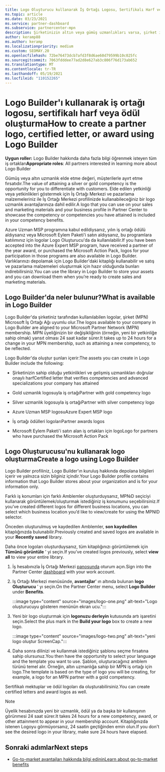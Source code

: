 ```yaml
---
title: Logo Oluşturucu kullanarak İş Ortağı Logosu, Sertifikalı Harf veya Ödül oluşturma
ms.topic: article
ms.date: 03/23/2021
ms.service: partner-dashboard
ms.subservice: partnercenter-mpn
description: Şirketinizin altın veya gümüş uzmanlıkları varsa, şirket için özelleştirilmiş bir logo üretin veya şirket içinde Logo Oluşturucu aracını kullanarak özelleştirilmiş bir sertifikalı doğrulama İş Ortağı Merkezi.
author: keramp88
ms.author: keramp
ms.localizationpriority: medium
ms.custom: SEOMAY.20
ms.openlocfilehash: 72be76473dcb7afd3f8d6ae60d79599b10c025fc
ms.sourcegitcommit: 7063fdddee77ad2d8e627ab3c806f76d173ab652
ms.translationtype: MT
ms.contentlocale: tr-TR
ms.lasthandoff: 05/19/2021
ms.locfileid: "110152265"
---
```

# <a name="how-to-create-a-partner-logo-certified-letter-or-award-using-logo-builder"></a><span data-ttu-id="fdb7a-103">Logo Builder'ı kullanarak iş ortağı logosu, sertifikalı harf veya ödül oluşturma</span><span class="sxs-lookup"><span data-stu-id="fdb7a-103">How to create a partner logo, certified letter, or award using Logo Builder</span></span>

<span data-ttu-id="fdb7a-104">**Uygun roller:** Logo Builder hakkında daha fazla bilgi öğrenmek isteyen tüm iş ortakları</span><span class="sxs-lookup"><span data-stu-id="fdb7a-104">**Appropriate roles**: All partners interested in learning more about Logo Builder</span></span>

<span data-ttu-id="fdb7a-105">Gümüş veya altın uzmanlık elde etme değeri, müşterilerle ayırt etme fırsatıdır.</span><span class="sxs-lookup"><span data-stu-id="fdb7a-105">The value of attaining a silver or gold competency is the opportunity for you to differentiate with customers.</span></span> <span data-ttu-id="fdb7a-106">Elde edilen yetkinliği veya yetkinlikleri göstermek için İş Ortağı Merkezi ve pazarlama malzemeleriniz ile İş Ortağı Merkezi profilinizde kullanabileceğiniz bir logo uzmanlık avantajlarınıza dahil edilir.</span><span class="sxs-lookup"><span data-stu-id="fdb7a-106">A logo that you can use on your sales and marketing materials and your business profile in Partner Center to showcase the competency or competencies you have attained is included in your competency benefits.</span></span> 

<span data-ttu-id="fdb7a-107">Azure Uzman MSP programına kabul edildiysanız, yılın iş ortağı ödülü aldıysanız veya Microsoft Eylem Paketi'i satın aldıysanız, bu programlara katılımınız için logolar Logo Oluşturucu'da da kullanılabilir.</span><span class="sxs-lookup"><span data-stu-id="fdb7a-107">If you have been accepted into the Azure Expert MSP program, have received a partner of the year award, or purchased the Microsoft Action Pack, logos for your participation in those programs are also available in Logo Builder.</span></span> <span data-ttu-id="fdb7a-108">Varlıklarınızı depolamak için Logo Builder'daki kitaplığı kullanabilir ve satış ve pazarlama malzemeleri oluşturmak için hazır olduğunda bunları indirebilirsiniz.</span><span class="sxs-lookup"><span data-stu-id="fdb7a-108">You can use the library in Logo Builder to store your assets and you can download them when you’re ready to create sales and marketing materials.</span></span> 

## <a name="what-is-available-in-logo-builder"></a><span data-ttu-id="fdb7a-109">Logo Builder'da neler bulunur?</span><span class="sxs-lookup"><span data-stu-id="fdb7a-109">What is available in Logo Builder</span></span>

<span data-ttu-id="fdb7a-110">Logo Builder'da şirketiniz tarafından kullanılabilen logolar, şirket (MPN) Microsoft İş Ortağı Ağı uyumlu olur.</span><span class="sxs-lookup"><span data-stu-id="fdb7a-110">The logos available to your company in Logo Builder are aligned to your Microsoft Partner Network (MPN) membership.</span></span> <span data-ttu-id="fdb7a-111">MPN üyeliğinizin bir değişikliğinin (örneğin, yeni bir yetkinliğe sahip olmak) yansıt olması 24 saat kadar sürer.</span><span class="sxs-lookup"><span data-stu-id="fdb7a-111">It takes up to 24 hours for a change in your MPN membership, such as attaining a new competency, to be reflected.</span></span>

<span data-ttu-id="fdb7a-112">Logo Builder'da oluştur şunları içerir:</span><span class="sxs-lookup"><span data-stu-id="fdb7a-112">The assets you can create in Logo Builder include the following:</span></span>

- <span data-ttu-id="fdb7a-113">Şirketinizin sahip olduğu yetkinlikleri ve gelişmiş uzmanlıkları doğrular onaylı harf</span><span class="sxs-lookup"><span data-stu-id="fdb7a-113">Certified letter that verifies competencies and advanced specializations your company has attained</span></span>

- <span data-ttu-id="fdb7a-114">Gold uzmanlık logosuyla iş ortağı</span><span class="sxs-lookup"><span data-stu-id="fdb7a-114">Partner with gold competency logo</span></span>

- <span data-ttu-id="fdb7a-115">Silver uzmanlık logosuyla iş ortağı</span><span class="sxs-lookup"><span data-stu-id="fdb7a-115">Partner with silver competency logo</span></span>

- <span data-ttu-id="fdb7a-116">Azure Uzman MSP logosu</span><span class="sxs-lookup"><span data-stu-id="fdb7a-116">Azure Expert MSP logo</span></span>

- <span data-ttu-id="fdb7a-117">İş ortağı ödülleri logoları</span><span class="sxs-lookup"><span data-stu-id="fdb7a-117">Partner awards logos</span></span>

- <span data-ttu-id="fdb7a-118">Microsoft Eylem Paketi'i satın alan iş ortakları için logo</span><span class="sxs-lookup"><span data-stu-id="fdb7a-118">Logo for partners who have purchased the Microsoft Action Pack</span></span>

## <a name="create-a-logo-using-logo-builder"></a><span data-ttu-id="fdb7a-119">Logo Oluşturucusu'nu kullanarak logo oluşturma</span><span class="sxs-lookup"><span data-stu-id="fdb7a-119">Create a logo using Logo Builder</span></span>

<span data-ttu-id="fdb7a-120">Logo Builder profiliniz, Logo Builder'ın kuruluş hakkında depolana bilgileri içerir ve yalnızca sizin bilginiz içindir.</span><span class="sxs-lookup"><span data-stu-id="fdb7a-120">Your Logo Builder profile contains information that Logo Builder stores about your organization and is for your information only.</span></span>

<span data-ttu-id="fdb7a-121">Farklı iş konumları için farklı Amblemler oluşturduysanız, MPNıD seçiciyi kullanarak görüntülemek/oluşturmak istediğiniz iş konumunu seçebilirsiniz.</span><span class="sxs-lookup"><span data-stu-id="fdb7a-121">If you’ve created different logos for different business locations, you can select which business location you’d like to view/create for using the MPNID selector.</span></span>

<span data-ttu-id="fdb7a-122">Önceden oluşturulmuş ve kaydedilen Amblemler, **son kaydedilen** kitaplığınızda bulunabilir.</span><span class="sxs-lookup"><span data-stu-id="fdb7a-122">Previously created and saved logos are available in your **Recently saved** library.</span></span>

<span data-ttu-id="fdb7a-123">Daha önce logoları oluşturduysanız, tüm kitaplığınızı görüntülemek için **Tümünü görüntüle** ' yi seçin.</span><span class="sxs-lookup"><span data-stu-id="fdb7a-123">If you’ve created logos previously, select **view all** to view your entire library.</span></span>

1. <span data-ttu-id="fdb7a-124">İş hesabınızla İş Ortağı Merkezi [panosunda](https://partner.microsoft.com/dashboard) oturum açın.</span><span class="sxs-lookup"><span data-stu-id="fdb7a-124">Sign into the Partner Center [dashboard](https://partner.microsoft.com/dashboard) with your work account.</span></span>

1. <span data-ttu-id="fdb7a-125">Iş Ortağı Merkezi menüsünde, **avantajlar**' ın altında bulunan **logo Oluşturucu** ' yı seçin.</span><span class="sxs-lookup"><span data-stu-id="fdb7a-125">On the Partner Center menu, select **Logo Builder** under **Benefits**.</span></span>
 
   :::image type="content" source="images/logo-one.png" alt-text="Logo oluşturucuyu gösteren menünün ekran ucu.":::

3. <span data-ttu-id="fdb7a-127">Yeni bir logo oluşturmak için **logonuzu derleyin** kutusunda artı işaretini seçin.</span><span class="sxs-lookup"><span data-stu-id="fdb7a-127">Select the plus mark in the **Build your logo** box to create a new logo.</span></span>

   :::image type="content" source="images/logo-two.png" alt-text="yeni logo oluştur ScreenCap.":::

4. <span data-ttu-id="fdb7a-129">Daha sonra dilinizi ve kullanmak istediğiniz şablonu seçme fırsatına sahip olursunuz.</span><span class="sxs-lookup"><span data-stu-id="fdb7a-129">You then have the opportunity to select your language and the template you want to use.</span></span> <span data-ttu-id="fdb7a-130">Şablon, oluşturacağınız amblem türünü temel alır. Örneğin, altın uzmanlığa sahip bir MPN iş ortağı için logo.</span><span class="sxs-lookup"><span data-stu-id="fdb7a-130">The template is based on the type of logo you will be creating, for example, a logo for an MPN partner with a  gold competency.</span></span>

<span data-ttu-id="fdb7a-131">Sertifikalı mektuplar ve ödül logoları da oluşturabilirsiniz.</span><span class="sxs-lookup"><span data-stu-id="fdb7a-131">You can create certified letters and award logos as well.</span></span>

>[!NOTE]
><span data-ttu-id="fdb7a-132">Üyelik hesabınızda yeni bir uzmanlık, ödül ya da başka bir kullanışının görünmesi 24 saat sürer.</span><span class="sxs-lookup"><span data-stu-id="fdb7a-132">It takes 24 hours for a new competency, award, or other attainment to appear in your membership account.</span></span> <span data-ttu-id="fdb7a-133">Kitaplığınızda istenen Logoyu görmüyorsanız, 24 saatin geçtiğinden emin olun.</span><span class="sxs-lookup"><span data-stu-id="fdb7a-133">If you don't see the desired logo in your library, make sure 24 hours have elapsed.</span></span>

## <a name="next-steps"></a><span data-ttu-id="fdb7a-134">Sonraki adımlar</span><span class="sxs-lookup"><span data-stu-id="fdb7a-134">Next steps</span></span>

- [<span data-ttu-id="fdb7a-135">Go-to-market avantajları hakkında bilgi edinin</span><span class="sxs-lookup"><span data-stu-id="fdb7a-135">Learn about go-to-market benefits</span></span>](mpn-learn-about-go-to-market-benefits.md)
